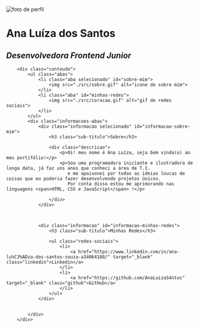 <!DOCTYPE html>
<html lang="pt-BR">
<head>
    <meta charset="UTF-8">
    <meta http-equiv="X-UA-Compatible" content="IE=edge">
    <meta name="viewport" content="width=device-width, initial-scale=1.0">

   <title>Portifólio Ana Luíza</title>
    <link href="https://analuizas4ntos.github.io/meuprimeiroportifolio/estilos.css" rel="stylesheet"/>
    <link href="https://analuizas4ntos.github.io/meuprimeiroportifolio/rolagem.css" rel="stylesheet"/>
    <link href="https://analuizas4ntos.github.io/meuprimeiroportifolio/reset.css" rel="stylesheet"/>
    <script src="https://analuizas4ntos.github.io/meuprimeiroportifolio/index.js"></script>
     <link href="https://analuizas4ntos.github.io/meuprimeiroportifolio/fundo-site.jpg" rel="stylesheet"/>
    
</head>
<body>

   <main class="cartao" font="./src/fonte/ChakraPetch-Bold.ttf">
        <div class="minhas-informacoes">
            <img src="./src/1665538433389.jpg" alt="foto de perfil">
            <h1 class="nome">Ana Luíza dos Santos</h1>
            <h2 class="cargo"><i>Desenvolvedora Frontend Junior</i></h2>
        </div>

        <div class="conteudo">
            <ul class="abas">
                <li class="aba selecionado" id="sobre-mim">
                    <img src="./src/sobre.gif" alt="icone de sobre mim">
                </li>
                <li class="aba" id="minhas-redes">
                    <img src="./src/coracao.gif" alt="gif de redes sociais">
                </li>
            </ul>
            <div class="informacoes-abas">
                <div class="informacao selecionado" id="informacao-sobre-mim">
                    <h3 class="sub-titulo">Sobre</h3>

                    <div class="descricao">
                        <p>Oi! meu nome é Ana Luíza, seja bem vinda(o) ao meu portifólio!</p>
                        <p>Sou uma programadora iniciante e ilustradora de longa data, já faz uns anos que conheci a área de T.I. 
                           e me apaixonei por todas as ideias loucas de coisas que eu poderia fazer desenvolvendo projetos únicos. 
                           Por conta disso estou me aprimorando nas linguagens <span>HTML, CSS e JavaScript</span> !</p>
                        
                    </div>
                </div>

     

                <div class="informacao" id="informacao-minhas-redes">
                    <h3 class="sub-titulo">Minhas Redes</h3>

                    <ul class="redes-sociais">
                        <li>
                            <a href="https://www.linkedin.com/in/ana-lu%C3%ADza-dos-santos-souza-a34064188/" target="_blank" class="linkedin">Linkedin</a>
                        </li>
                        <li>
                            <a href="https://github.com/AnaLuizaS4ntos" target="_blank" class="github">GitHub</a>
                        </li>
                    </ul>
                </div>
              

            </div>
        </div>
      
   </main>

   <script src="./src/js/index.js"></script>
</body>
</html>

